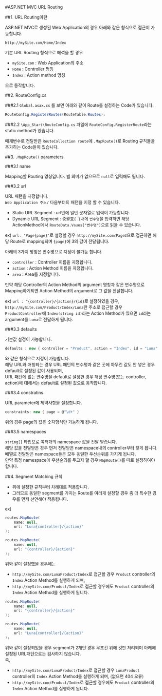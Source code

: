 #ASP.NET MVC URL Routing

##1. URL Routing이란

ASP.NET MVC로 생성된 Web Application의 경우 아래와 같은 형식으로 접근이 가능합니다.

```
http://mySite.com/Home/Index
```

기본 URL Routing 형식으로 해석을 할 경우
- `mySite.com` : Web Application의 주소
- `Home` : Controller 명칭
- `Index` : Action method 명칭

으로 동작합니다.

##2. RouteConfig.cs

###2.1 `Global.asax.cs` 를 보면 아래와 같이 Route를 설정하는 Code가 있습니다.
```C#
RouteConfig.RegisterRoutes(RouteTable.Routes);
```

###2.2 `\App_Start\RouteConfig.cs` 파일에 `RouteConfig.RegisterRoute`라는 static method가 있습니다.

매개변수로 전달받은 `RouteCollection route`에 `.MapRoute()`로 Routing 규칙들을 추가하는 Code들이 있습니다.

##3. `.MapRoute()` parameters

###3.1 name

Mapping할 Routing 명칭입니다. 별 의미가 없으므로 `null`로 입력해도 됩니다.

###3.2 url

URL 패턴을 지정합니다.  
`Web Application 주소/` 다음부터의 패턴을 지정 할 수 있습니다.  

- Static URL Segment : url안에 일반 문자열로 입력이 가능합니다.
- Dynamic URL Segment : 중괄호`{ }`내에 `변수명`을 입력하면 해당 ActionMethod에서 `RouteData.Vaues["변수명"]`으로 읽을 수 있습니다.  

ex) `url: "Page{page}"`로 설정할 경우 `http://mySite.com/Page3`으로 접근하면 해당 Route로 mapping되며 `{page}`에 3의 값이 전달됩니다.  

아래의 3가지 명칭은 변수명으로 지정이 불가능 합니다.
- `controller` : Controller 이름을 지정합니다.
- `action` : Action Method 이름을 지정합니다.
- `area` : Area를 지정합니다.

만약 해당 Controller의 Action Method의 argument 명칭과 같은 변수명으로 Mapping하게되면 Action Method의 argument로 그 값을 전달합니다.

ex) `url : "{controller}/{action}/{id}`로 설정하였을 경우,  
`http://mySite.com/Product/Index/Luna`란 주소로 접근할 경우
`ProductController`에 `Index(string id)`라는 Action Method가 있으면 `id`라는 argument를 `Luna`로 전달하게 됩니다.

###3.3 defaults

기본값 설정이 가능합니다.

```C#
defaults : new { controller = "Product", action = "Index", id = "Luna" }
```

와 같은 형식으로 지정이 가능합니다.  
해당 URL와 매칭되는 경우 URL 패턴의 변수명과 같은 곳에 아무런 값도 안 넣은 경우 default로 설정된 값이 사용되며,  
URL 패턴에 없는 변수명을 default로 설정한 경우 해당 변수명(또는 controller, action)에 대해서는 default로 설정된 값으로 동작합니다.  

###3.4 constratins

URL parameter에 제약사항을 설정합니다.

```C#
constraints: new { page = @"\d+" }
```

위의 경우 page의 값은 숫자형식만 가능하게 됩니다.  

###3.5 namespaces

`string[]` 타입으로 여러개의 namespace 값을 전달 받습니다.  
해당 값을 전달받은 경우 먼저 전달받은 namespace내의 controller부터 찾게 됩니다.  
배열로 전달받은 namespace들은 모두 동일한 우선순위를 가지게 됩니다.  
만약 특정 namespace에 우선순의를 두고자 할 경우 `MapRoute()`를 따로 설정하여야 합니다.  

##4. Segment Matching 규칙

- 위에 설정한 규칙부터 차례대로 적용합니다.
- 그러므로 동일한 segment를 가지는 Route를 여러개 설정할 경우 좀 더 특수한 경우를 먼저 선언해야 적용됩니다.

ex)

```C#
routes.MapRoute(
    name: null,
    url: "Luna{controller}/{action}"
);

routes.MapRoute(
    name: null,
    url: "{controller}/{action}"
);
```

위와 같이 설정했을 경우에는  
- `http://mySite.com/LunaProduct/Index`로 접근할 경우 `Product` controller의 `Index` Action Method를 실행하게 되며,
- `http://mySite.com/Product/Index`로 접근할 경우에도 `Product` controller의 `Index` Action Method를 실행하게 됩니다.

```C#
routes.MapRoute(
    name: null,
    url: "{controller}/{action}"
);

routes.MapRoute(
    name: null,
    url: "Luna{controller}/{action}"
);

```

위와 같이 설정되었을 경우 segment가 2개인 경우 무조건 위에 것만 처리되며 아래에 설정된 URL패턴으로는 검사하지 않습니다.  
즉, 
- `http://mySite.com/LunaProduct/Index`로 접근할 경우 `LunaProduct` controller의 `Index` Action Method를 실행하게 되며, (없으면 404 오류)  
- `http://mySite.com/Product/Index`로 접근할 경우에도 `Product` controller의 `Index` Action Method를 실행하게 됩니다.


